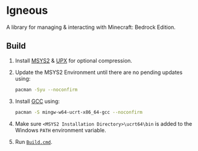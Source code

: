 # Igneous

A library for managing & interacting with Minecraft: Bedrock Edition.

## Build

1. Install [MSYS2](https://www.msys2.org) & [UPX](https://upx.github.io) for optional compression.

2. Update the MSYS2 Environment until there are no pending updates using:

    ```bash
    pacman -Syu --noconfirm
    ```

3. Install [GCC](https://gcc.gnu.org) using:

    ```bash
    pacman -S mingw-w64-ucrt-x86_64-gcc --noconfirm
    ```

3. Make sure `<MSYS2 Installation Directory>\ucrt64\bin` is added to the Windows `PATH` environment variable.

4. Run [`Build.cmd`](Build.cmd).
